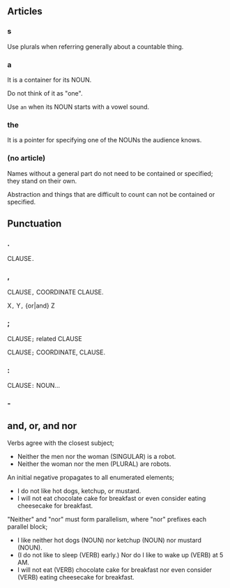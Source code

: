 ## Articles

### s

Use plurals when referring generally about a countable thing.

### a

It is a container for its NOUN.

Do not think of it as "one".

Use `an` when its NOUN starts with a vowel sound.

### the

It is a pointer for specifying one of the NOUNs the audience knows.

### (no article)

Names without a general part do not need to be contained or specified; they stand on their own.

Abstraction and things that are difficult to count can not be contained or specified.

## Punctuation

### .

CLAUSE`.`

### ,

CLAUSE`,` COORDINATE CLAUSE.

X`,` Y`,` {or|and} Z

### ;

CLAUSE`;` related CLAUSE

CLAUSE`;` COORDINATE, CLAUSE.

### :

CLAUSE`:` NOUN...

### -

## and, or, and nor

Verbs agree with the closest subject;

- Neither the men nor the woman (SINGULAR) is a robot.
- Neither the woman nor the men (PLURAL) are robots.

An initial negative propagates to all enumerated elements;

- I do not like hot dogs, ketchup, or mustard.
- I will not eat chocolate cake for breakfast or even consider eating cheesecake for breakfast.

"Neither" and "nor" must form parallelism, where "nor" prefixes each parallel block;

- I like neither hot dogs (NOUN) nor ketchup (NOUN) nor mustard (NOUN).
- (I do not like to sleep (VERB) early.) Nor do I like to wake up (VERB) at 5 AM.
- I will not eat (VERB) chocolate cake for breakfast nor even consider (VERB) eating cheesecake for breakfast.
